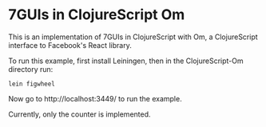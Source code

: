 7GUIs in ClojureScript Om
=========================

This is an implementation of 7GUIs in ClojureScript with Om, a ClojureScript
interface to Facebook's React library.

To run this example, first install Leiningen, then in the ClojureScript-Om directory run:

```lein figwheel```

Now go to http://localhost:3449/ to run the example.

Currently, only the counter is implemented.